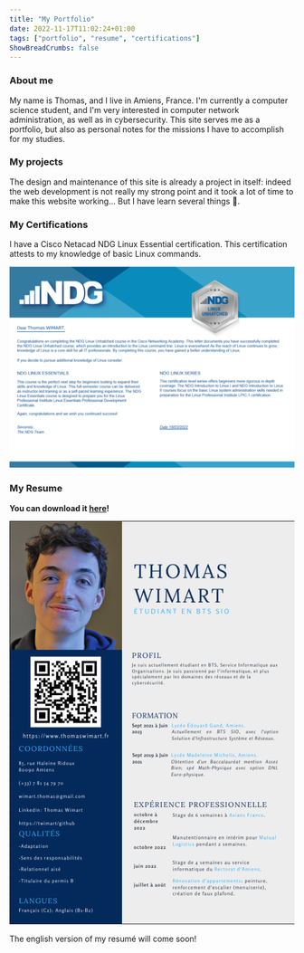 ```yaml
---
title: "My Portfolio"
date: 2022-11-17T11:02:24+01:00
tags: ["portfolio", "resume", "certifications"]
ShowBreadCrumbs: false
---
```



### About me ###

My name is Thomas, and I live in Amiens, France. I'm currently a computer science student, and I'm very interested in computer network administration, as well as in cybersecurity.
This site serves me as a portfolio, but also as personal notes for the missions I have to accomplish for my studies.

### My projects ###

The design and maintenance of this site is already a project in itself: indeed the web development is not really my strong point and it took a lot of time to make this website working... But I have learn several things 🙂.

### My Certifications ###

I have a Cisco Netacad NDG Linux Essential certification. This certification attests to my knowledge of basic Linux commands.

![certif linux](/images/certif-linux.png)

### My Resume ###

**You can download it [here](https://mega.nz/file/kiYy3IRY#AqEsmV0Sg1CcZhUUrLB3iBtinf0jx2_M1OWttz9GLlA)!**

![cv](/images/cv.png)

The english version of my resumé will come soon!

